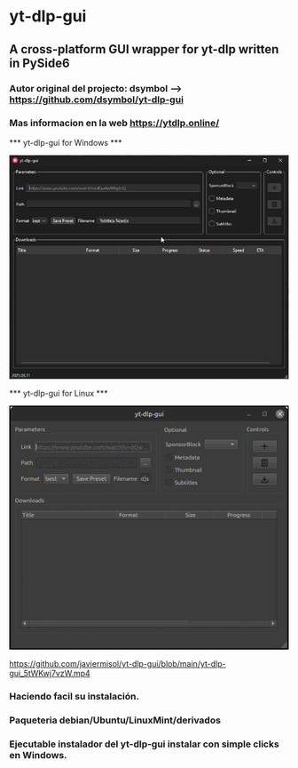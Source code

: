 # yt-dlp-gui
## A cross-platform GUI wrapper for yt-dlp written in PySide6

### Autor original del projecto: dsymbol --> https://github.com/dsymbol/yt-dlp-gui
### Mas informacion en la web https://ytdlp.online/

*** yt-dlp-gui for Windows ***  

![Screenshot yt-dlp-gui for Windows](https://raw.githubusercontent.com/javiermisol/yt-dlp-gui/refs/heads/main/yt-dlp-gui_30gVYWsq6o.png)

*** yt-dlp-gui for Linux ***
 
![Screenshot yt-dlp-gui for Linux](https://github.com/javiermisol/yt-dlp-gui/blob/main/yt-dlp-gui_001.png)


https://github.com/javiermisol/yt-dlp-gui/blob/main/yt-dlp-gui_5tWKwj7vzW.mp4

### Haciendo facil su instalación.

### Paqueteria debian/Ubuntu/LinuxMint/derivados

### Ejecutable instalador del yt-dlp-gui instalar con simple clicks en Windows.
